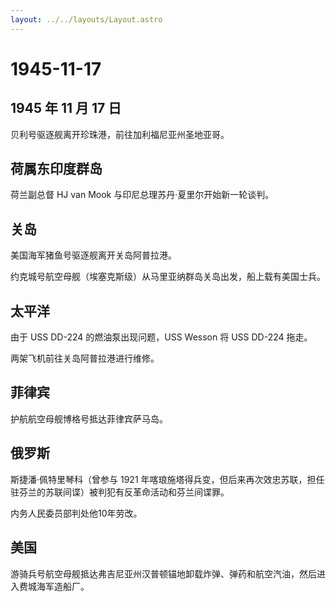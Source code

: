 ```yaml
---
layout: ../../layouts/Layout.astro
---
```


# 1945-11-17

## 1945 年 11 月 17 日

贝利号驱逐舰离开珍珠港，前往加利福尼亚州圣地亚哥。

## 荷属东印度群岛

荷兰副总督 HJ van Mook 与印尼总理苏丹·夏里尔开始新一轮谈判。

## 关岛

美国海军猪鱼号驱逐舰离开关岛阿普拉港。

约克城号航空母舰（埃塞克斯级）从马里亚纳群岛关岛出发，船上载有美国士兵。

## 太平洋

由于 USS DD-224 的燃油泵出现问题，USS Wesson 将 USS DD-224 拖走。

两架飞机前往关岛阿普拉港进行维修。

## 菲律宾

护航航空母舰博格号抵达菲律宾萨马岛。

## 俄罗斯

斯捷潘·佩特里琴科（曾参与 1921
年喀琅施塔得兵变，但后来再次效忠苏联，担任驻芬兰的苏联间谍）被判犯有反革命活动和芬兰间谍罪。

内务人民委员部判处他10年劳改。

## 美国

游骑兵号航空母舰抵达弗吉尼亚州汉普顿锚地卸载炸弹、弹药和航空汽油，然后进入费城海军造船厂。